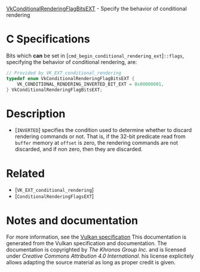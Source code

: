[VkConditionalRenderingFlagBitsEXT](https://www.khronos.org/registry/vulkan/specs/1.3-extensions/man/html/VkConditionalRenderingFlagBitsEXT.html) - Specify the behavior of conditional rendering

# C Specifications
Bits which  **can**  be set in
[`cmd_begin_conditional_rendering_ext`]`::flags`, specifying the
behavior of conditional rendering, are:
```c
// Provided by VK_EXT_conditional_rendering
typedef enum VkConditionalRenderingFlagBitsEXT {
    VK_CONDITIONAL_RENDERING_INVERTED_BIT_EXT = 0x00000001,
} VkConditionalRenderingFlagBitsEXT;
```

# Description
- [`INVERTED`] specifies the condition used to determine whether to discard rendering commands or not. That is, if the 32-bit predicate read from `buffer` memory at `offset` is zero, the rendering commands are not discarded, and if non zero, then they are discarded.

# Related
- [`VK_EXT_conditional_rendering`]
- [`ConditionalRenderingFlagsEXT`]

# Notes and documentation
For more information, see the [Vulkan specification](https://www.khronos.org/registry/vulkan/specs/1.3-extensions/html/vkspec.html)
This documentation is generated from the Vulkan specification and documentation.
The documentation is copyrighted by *The Khronos Group Inc.* and is licensed under *Creative Commons Attribution 4.0 International*.
his license explicitely allows adapting the source material as long as proper credit is given.
        